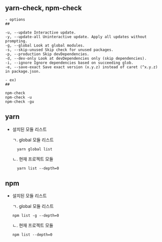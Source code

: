 ## yarn-check, npm-check

    - options
    ##

    -u, --update Interactive update.
    -y, --update-all Uninteractive update. Apply all updates without prompting.
    -g, --global Look at global modules.
    -s, --skip-unused Skip check for unused packages.
    -p, --production Skip devDependencies.
    -d, --dev-only Look at devDependencies only (skip dependencies).
    -i, --ignore Ignore dependencies based on succeeding glob.
    -e, --save-exact Save exact version (x.y.z) instead of caret (^x.y.z) in package.json.

    - ex)
    ##

    npm-check
    npm-check -u
    npm-check -gu

## yarn

-   설치된 모듈 리스트

    ㄱ. global 모듈 리스트

          yarn global list

    ㄴ. 현재 프로젝트 모듈

          yarn list --depth=0

## npm

-   설치된 모듈 리스트

    ㄱ. global 모듈 리스트

        npm list -g --depth=0

    ㄴ. 현재 프로젝트 모듈

        npm list --depth=0
